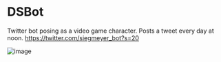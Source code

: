 # DSBot
Twitter bot posing as a video game character. Posts a tweet every day at noon.
https://twitter.com/siegmeyer_bot?s=20

![image](https://github.com/arevirj/DSBot/assets/97718079/3a1801c1-fe44-4c0a-82e7-ec5a58e064fd)
